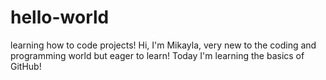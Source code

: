 # hello-world
learning how to code projects!
Hi, I'm Mikayla, very new to the coding and programming world but eager to learn!
Today I'm learning the basics of GitHub!
